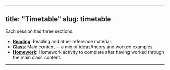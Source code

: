 
---
title: "Timetable"
slug: timetable
---


Each session has three sections.

- <i class="fas fa-book-reader"></i> [**Reading**](/reading/):  Reading and other reference material.
- <i class="fas fa-chalkboard-teacher"></i> [**Class**](/labs/): Main content -- a mix of ideas/theory and worked examples.
- <i class="fas fa-laptop-code"></i> [**Homework**](/homework/): Homework activity to complete after having worked through the main class content.

---
